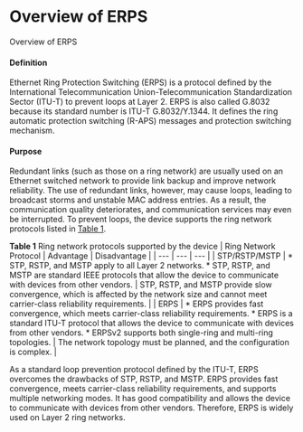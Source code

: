 Overview of ERPS
================

Overview of ERPS

#### Definition

Ethernet Ring Protection Switching (ERPS) is a protocol defined by the International Telecommunication Union-Telecommunication Standardization Sector (ITU-T) to prevent loops at Layer 2. ERPS is also called G.8032 because its standard number is ITU-T G.8032/Y.1344. It defines the ring automatic protection switching (R-APS) messages and protection switching mechanism.


#### Purpose

Redundant links (such as those on a ring network) are usually used on an Ethernet switched network to provide link backup and improve network reliability. The use of redundant links, however, may cause loops, leading to broadcast storms and unstable MAC address entries. As a result, the communication quality deteriorates, and communication services may even be interrupted. To prevent loops, the device supports the ring network protocols listed in [Table 1](#EN-US_CONCEPT_0000001188054499__tab_dc_fd_erps_0001).

**Table 1** Ring network protocols supported by the device
| Ring Network Protocol | Advantage | Disadvantage |
| --- | --- | --- |
| STP/RSTP/MSTP | * STP, RSTP, and MSTP apply to all Layer 2 networks. * STP, RSTP, and MSTP are standard IEEE protocols that allow the device to communicate with devices from other vendors. | STP, RSTP, and MSTP provide slow convergence, which is affected by the network size and cannot meet carrier-class reliability requirements. |
| ERPS | * ERPS provides fast convergence, which meets carrier-class reliability requirements. * ERPS is a standard ITU-T protocol that allows the device to communicate with devices from other vendors. * ERPSv2 supports both single-ring and multi-ring topologies. | The network topology must be planned, and the configuration is complex. |


As a standard loop prevention protocol defined by the ITU-T, ERPS overcomes the drawbacks of STP, RSTP, and MSTP. ERPS provides fast convergence, meets carrier-class reliability requirements, and supports multiple networking modes. It has good compatibility and allows the device to communicate with devices from other vendors. Therefore, ERPS is widely used on Layer 2 ring networks.